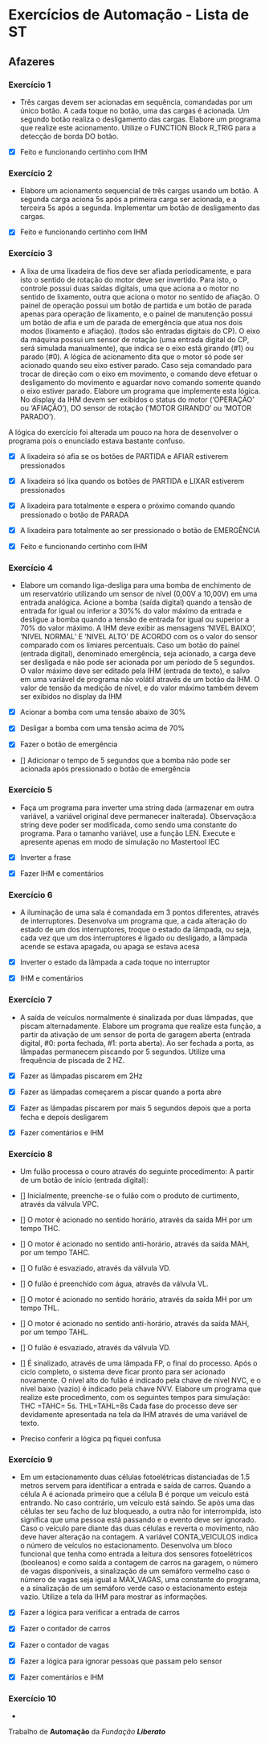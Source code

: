 ﻿# Exercícios de Automação - Lista de ST

## Afazeres

### Exercício 1

- Três cargas devem ser acionadas em sequência, comandadas por um único botão. A cada toque no botão, uma das cargas é acionada. Um segundo
botão realiza o desligamento das cargas. Elabore um programa que realize este acionamento. Utilize o FUNCTION Block R_TRIG para a detecção 
de borda DO botão.

- [x] Feito e funcionando certinho com IHM

### Exercício 2

- Elabore um acionamento sequencial de três cargas usando um botão. A segunda carga aciona 5s após a primeira carga ser acionada, e a terceira
5s após a segunda. Implementar um botão de desligamento das cargas.

- [x] Feito e funcionando certinho com IHM

### Exercício 3

- A lixa de uma lixadeira de fios deve ser afiada periodicamente, e para isto o sentido de rotação do motor deve ser invertido.
Para isto, o controle possui duas saídas digitais, uma que aciona a o motor no sentido de lixamento, outra que aciona o motor 
no sentido de afiação. O painel de operação possui um botão de partida e um botão de parada apenas para operação de lixamento,
e o painel de manutenção possui um botão  de afia e um de parada de emergência que atua nos dois modos (lixamento e afiação). 
(todos são entradas digitais do CP). O eixo da máquina  possui um sensor de rotação (uma entrada digital do CP, será simulada 
manualmente), que indica se o eixo está girando (#1) ou parado (#0). A  lógica de acionamento dita que o motor só pode ser 
acionado quando seu eixo estiver parado. Caso seja comandado para trocar de direção com o  eixo em movimento, o comando deve 
efetuar o desligamento do movimento e aguardar novo comando somente quando o eixo estiver parado. Elabore um  programa que 
implemente esta lógica. No display da IHM devem ser exibidos o status do motor (‘OPERAÇÃO’ ou ‘AFIAÇÃO’), DO sensor de rotação 
(‘MOTOR GIRANDO’ ou ‘MOTOR PARADO’).

A lógica do exercício foi alterada um pouco na hora de desenvolver o programa pois o enunciado estava bastante confuso.

- [x] A lixadeira só afia se os botões de PARTIDA e AFIAR estiverem pressionados

- [x] A lixadeira só lixa quando os botões de PARTIDA e LIXAR estiverem pressionados

- [x] A lixadeira para totalmente e espera o próximo comando quando pressionado o botão de PARADA

- [x] A lixadeira para totalmente ao ser pressionado o botão de EMERGÊNCIA

- [x] Feito e funcionando certinho com IHM

### Exercício 4

- Elabore um comando liga-desliga para uma bomba de enchimento de um reservatório utilizando um sensor de nível (0,00V a 10,00V) em uma entrada
analógica. Acione a bomba (saída digital) quando a tensão de entrada for igual ou inferior a 30%% do valor máximo da entrada e desligue a bomba 
quando a tensão de entrada for igual ou superior a 70% do valor máximo. A IHM deve exibir as mensagens ‘NIVEL BAIXO’, ‘NIVEL NORMAL’ E ‘NIVEL 
ALTO’ DE ACORDO com os o valor do sensor comparado com os limiares percentuais. Caso um botão do painel (entrada digital), denominado emergência,
seja acionado, a carga deve ser desligada e não pode ser acionada por um período de 5 segundos. O valor máximo deve ser editado pela IHM 
(entrada de texto), e salvo em uma variável de programa não volátil através de um botão da IHM. O valor de tensão da medição de nível, e do 
valor máximo também devem ser exibidos no display da IHM

- [x] Acionar a bomba com uma tensão abaixo de 30%

- [x] Desligar a bomba com uma tensão acima de 70%

- [x] Fazer o botão de emergência

- [] Adicionar o tempo de 5 segundos que a bomba não pode ser acionada após pressionado o botão de emergência

### Exercício 5

- Faça um programa para inverter uma string dada (armazenar em outra variável, a variável original deve permanecer inalterada).
Observação:a string deve poder ser modificada, como sendo uma constante do programa. Para o tamanho variável, use a função LEN.
Execute e apresente apenas em modo de simulação no Mastertool IEC

- [x] Inverter a frase

- [x] Fazer IHM e comentários

### Exercício 6

- A iluminação de uma sala é comandada em 3 pontos diferentes, através de interruptores. Desenvolva um programa que, a cada
alteração do estado de um dos interruptores, troque o estado da lâmpada, ou seja, cada vez que um dos interruptores é ligado
ou desligado, a lâmpada acende se estava apagada, ou apaga se estava acesa

- [x] Inverter o estado da lâmpada a cada toque no interruptor

- [x] IHM e comentários

### Exercício 7

- A saída de veículos normalmente é sinalizada por duas lâmpadas, que piscam alternadamente. Elabore um programa que realize
esta função, a partir da ativação de um sensor de porta de garagem aberta (entrada digital, #0: porta fechada, #1: porta 
aberta). Ao ser fechada a porta, as lâmpadas permanecem piscando por 5 segundos. Utilize uma frequência de piscada de 2 HZ.

- [x] Fazer as lâmpadas piscarem em 2Hz

- [x] Fazer as lâmpadas começarem a piscar quando a porta abre

- [x] Fazer as lâmpadas piscarem por mais 5 segundos depois que a porta fecha e depois desligarem

- [x] Fazer comentários e IHM

### Exercício 8

- Um fulão processa o couro através do seguinte procedimento: A partir de um botão de início (entrada digital):
- [] Inicialmente, preenche-se o fulão com o produto de curtimento, através da válvula VPC.
- [] O motor é acionado no sentido horário, através da saída MH por um tempo THC.
- [] O motor é acionado no sentido anti-horário, através da saída MAH, por um tempo TAHC.
- [] O fulão é esvaziado, através da válvula VD.
- [] O fulão é preenchido com água, através da válvula VL.
- [] O motor é acionado no sentido horário, através da saída MH por um tempo THL.
- [] O motor é acionado no sentido anti-horário, através da saída MAH, por um tempo TAHL.
- [] O fulão é esvaziado, através da válvula VD.
- [] É sinalizado, através de uma lâmpada FP, o final do processo.
Após o ciclo completo, o sistema deve ficar pronto para ser acionado novamente. O nível alto do fulão é indicado pela chave de
nível NVC, e o nível baixo (vazio) é indicado pela chave NVV. Elabore um programa que realize este procedimento, com os 
seguintes tempos para simulação: THC =TAHC= 5s. THL=TAHL=8s
Cada fase do processo deve ser devidamente apresentada na tela da IHM através de uma variável de texto.

- Preciso conferir a lógica pq fiquei confusa

### Exercício 9

- Em um estacionamento duas células fotoelétricas distanciadas de 1.5 metros servem para identificar a entrada e saída de
carros. Quando a célula A é acionada primeiro que a célula B é porque um veículo está entrando. No caso contrário, um veículo 
está saindo. Se após uma das células ter seu facho de luz bloqueado, a outra não for interrompida, isto significa que uma pessoa
está passando e o evento deve ser ignorado. Caso o veículo pare diante das duas células e reverta o movimento, não deve haver 
alteração na contagem. A variável CONTA_VEICULOS indica o número de veículos no estacionamento. Desenvolva um bloco funcional 
que tenha como entrada a leitura dos sensores fotoelétricos (booleanos) e como saída a contagem de carros na garagem, o número 
de vagas disponíveis, a sinalização de um semáforo vermelho caso o número de vagas seja igual a MAX_VAGAS, uma constante do 
programa, e a sinalização de um semáforo verde caso o estacionamento esteja vazio. Utilize a tela da IHM para mostrar as
informações.

- [x] Fazer a lógica para verificar a entrada de carros

- [x] Fazer o contador de carros

- [x] Fazer o contador de vagas

- [x] Fazer a lógica para ignorar pessoas que passam pelo sensor

- [x] Fazer comentários e IHM

### Exercício 10

- 





Trabalho de **Automação** da *Fundação __Liberato__*
